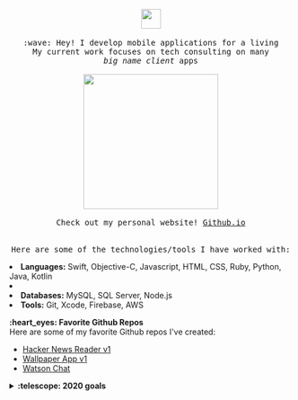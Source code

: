 <p align="center">
  <img src="https://media.giphy.com/media/VgAxPUEkd8ObmCLRp9/giphy.gif" width="35px">
  <br><br>
  <samp>
    :wave: Hey! I develop mobile applications for a living
    <br>My current work focuses on tech consulting on many
      <br><em>big name client</em> apps
    <br><br>
    <img src="https://media.giphy.com/media/d6WWh3Em7kWHu/giphy.gif" width="240px" align="center">
    <br><br>Check out my personal website! <a href="https://cmcgheit.github.io">Github.io</a><br>
    <br><br>Here are some of the technologies/tools I have worked with:<br>
    <ui>
      <li><b>Languages:</b> Swift, Objective-C, Javascript, HTML, CSS, Ruby, Python, Java, Kotlin<li>
      <li><b>Databases:</b> MySQL, SQL Server, Node.js</li>
      <li><b>Tools:</b> Git, Xcode, Firebase, AWS</li>
    </ui>
  </samp>
</p>

 <summary><b>:heart_eyes: Favorite Github Repos</b></summary>
Here are some of my favorite Github repos I've created:<br>
<ul>
  <li><a href="https://github.com/cmcgheit/Hacker-News-Reader">Hacker News Reader v1</a></li>
  <li><a href="https://github.com/cmcgheit/Wallpaper-App">Wallpaper App v1</a></li>
  <li><a href="https://github.com/cmcgheit/Watson-Chat">Watson Chat</a></li>
</ul>

<details>
  <summary><b>:telescope: 2020 goals</b></summary>
  Update all my current app store apps with SwiftUI, release some self taught resources I have been working on that helped me go from self taught programmer to developer with years of experience to the public.
</details>
